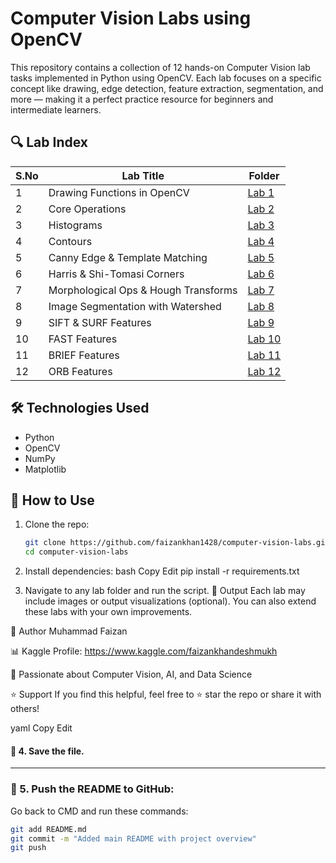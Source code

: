 # Computer Vision Labs using OpenCV

This repository contains a collection of 12 hands-on Computer Vision lab tasks implemented in Python using OpenCV. Each lab focuses on a specific concept like drawing, edge detection, feature extraction, segmentation, and more — making it a perfect practice resource for beginners and intermediate learners.

## 🔍 Lab Index

| S.No | Lab Title                                | Folder                         |
|------|------------------------------------------|--------------------------------|
| 1    | Drawing Functions in OpenCV              | [Lab 1](./opencv_lab1_drawing) |
| 2    | Core Operations                          | [Lab 2](./opencv_lab2_core_ops)|
| 3    | Histograms                               | [Lab 3](./opencv_lab3_histograms)|
| 4    | Contours                                  | [Lab 4](./opencv_lab4_contours) |
| 5    | Canny Edge & Template Matching           | [Lab 5](./opencv_lab5_canny_template) |
| 6    | Harris & Shi-Tomasi Corners              | [Lab 6](./opencv_lab6_corner_detectors) |
| 7    | Morphological Ops & Hough Transforms     | [Lab 7](./opencv_lab7_morph_hough) |
| 8    | Image Segmentation with Watershed        | [Lab 8](./opencv_lab8_watershed) |
| 9    | SIFT & SURF Features                     | [Lab 9](./opencv_lab9_sift_surf) |
| 10   | FAST Features                            | [Lab 10](./opencv_lab10_fast) |
| 11   | BRIEF Features                           | [Lab 11](./opencv_lab11_brief) |
| 12   | ORB Features                             | [Lab 12](./opencv_lab12_orb) |

## 🛠️ Technologies Used
- Python
- OpenCV
- NumPy
- Matplotlib

## 📁 How to Use
1. Clone the repo:
   ```bash
   git clone https://github.com/faizankhan1428/computer-vision-labs.git
   cd computer-vision-labs
   
2. Install dependencies:
bash
Copy
Edit
pip install -r requirements.txt

4. Navigate to any lab folder and run the script.
📸 Output
Each lab may include images or output visualizations (optional). You can also extend these labs with your own improvements.

📌 Author
Muhammad Faizan 

📊 Kaggle Profile: https://www.kaggle.com/faizankhandeshmukh

💼 Passionate about Computer Vision, AI, and Data Science

⭐️ Support
If you find this helpful, feel free to ⭐️ star the repo or share it with others!

yaml
Copy
Edit

#### 💾 4. Save the file.

---

### 🚀 5. Push the README to GitHub:
Go back to CMD and run these commands:
```bash
git add README.md
git commit -m "Added main README with project overview"
git push
